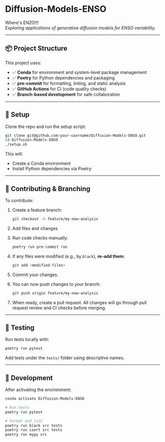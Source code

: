 # Diffusion-Models-ENSO

Where's ENZO!!!  
*Exploring applications of generative diffusion models for  ENSO variability.*

---

## 📦 Project Structure

This project uses:

- ✅ **Conda** for environment and system-level package management
- ✅ **Poetry** for Python dependencies and packaging
- ✅ **pre-commit** for formatting, linting, and static analysis
- ✅ **GitHub Actions** for CI (code quality checks)
- ✅ **Branch-based development** for safe collaboration

---

## 🔧 Setup

Clone the repo and run the setup script:

```bash
git clone git@github.com:your-username/Diffusion-Models-ENSO.git
cd Diffusion-Models-ENSO
./setup.sh
```

This will:

- Create a Conda environment
- Install Python dependencies via Poetry

---

## 🤝 Contributing & Branching

To contribute:

1. Create a feature branch:
   ```bash
   git checkout -b feature/my-new-analysis
   ```

2. Add files and changes

3. Run code checks manually:
   ```bash
   poetry run pre-commit run
   ```

4. If any files were modified (e.g., by `black`), **re-add them**:
   ```bash
   git add <modified-files>
   ```

5. Commit your changes.

6. You can now push changes to your branch:
   ```bash
   git push origin feature/my-new-analysis
   ```

7. When ready, create a pull  request. All changes will go through pull request review and CI checks before merging.

---

## 🧪 Testing

Run tests locally with:

```bash
poetry run pytest
```

Add tests under the `tests/` folder using descriptive names.

---

## 🚀 Development

After activating the environment:

```bash
conda activate Diffusion-Models-ENSO

# Run tests
poetry run pytest

# Format and lint
poetry run black src tests
poetry run isort src tests
poetry run mypy src
```
